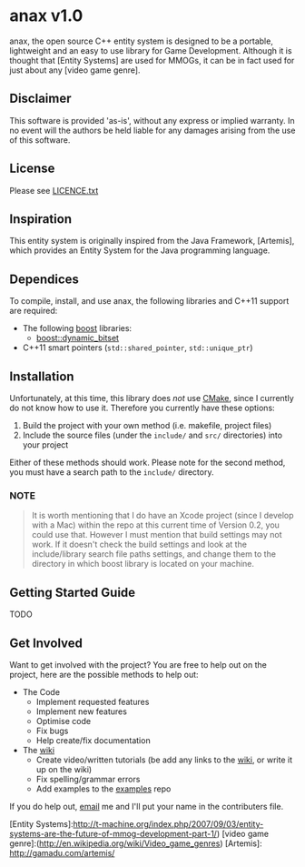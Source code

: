 # anax v1.0

anax, the open source C++ entity system is designed to be a portable, lightweight and an easy to use library for Game Development. Although it is thought that [Entity Systems] are used for MMOGs, it can be in fact used for just about any [video game genre].

## Disclaimer
This software is provided 'as-is', without any express or implied warranty. 
In no event will the authors be held liable for any damages arising from the 
use of this software.

## License
Please see [LICENCE.txt](LICENCE.txt)

## Inspiration

This entity system is originally inspired from the Java Framework, [Artemis], which provides an Entity System for the Java programming language.

## Dependices

To compile, install, and use anax, the following libraries and C++11 support are required:

 - The following [boost](http://boost.org/) libraries:
	- [boost::dynamic_bitset](http://www.boost.org/doc/libs/1_52_0/libs/dynamic_bitset/dynamic_bitset.html)
- C++11 smart pointers (``std::shared_pointer``, ``std::unique_ptr``)

## Installation

Unfortunately, at this time, this library does _not_ use [CMake](http://www.cmake.org/), since I currently do not know how to use it. Therefore you currently have these options:

1. Build the project with your own method (i.e. makefile, project files)
2. Include the source files (under the `include/` and `src/` directories) into your project

Either of these methods should work. Please note for the second method, you must have a search path to the `include/` directory.

### **NOTE**
> 
> It is worth mentioning that I do have an Xcode project (since I develop with a Mac) within the repo at this current time of Version 0.2, you could use that. However I must mention that build settings may not work. If it doesn't check the build settings and look at the include/library search file paths settings, and change them to the directory in which boost library is located on your machine.

## Getting Started Guide

TODO

## Get Involved

Want to get involved with the project? You are free to help out on the project, here are the possible methods to help out:

- The Code
	- Implement requested features
	- Implement new features
    - Optimise code
    - Fix bugs
    - Help create/fix documentation
- The [wiki]
	- Create video/written tutorials (be add any links to the [wiki], or write it up on the wiki)
    - Fix spelling/grammar errors
	- Add examples to the [examples] repo

If you do help out, [email] me and I'll put your name in the contributers file.

[email]: mailto:miguel.martin7.5@hotmail.com
[wiki]: https://github.com/miguelishawt/anax/wiki
[website-install]: https://github.com/miguelishawt/anax/wiki/install.md
[examples]: https://github.com/miguelishawt/anax-examples
[logo]: doc/logo.png
[Entity Systems]:http://t-machine.org/index.php/2007/09/03/entity-systems-are-the-future-of-mmog-development-part-1/)
[video game genre]:(http://en.wikipedia.org/wiki/Video_game_genres)
[Artemis]: http://gamadu.com/artemis/